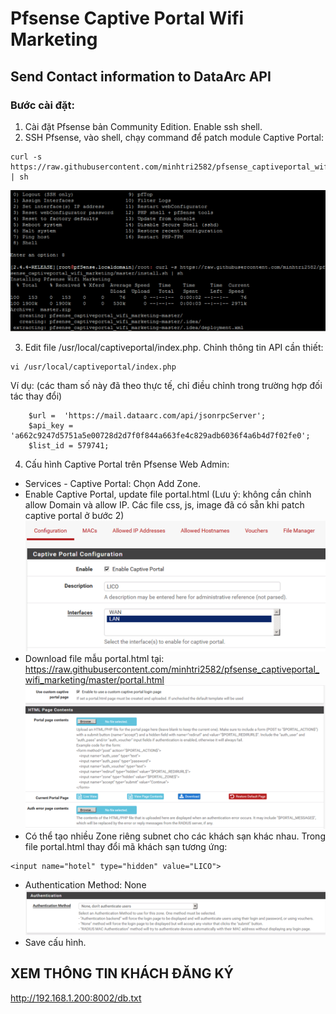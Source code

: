 # Pfsense Captive Portal Wifi Marketing

## Send Contact information to DataArc API

### Bước cài đặt:
1. Cài đặt Pfsense bản Community Edition. Enable ssh shell. 
2. SSH Pfsense, vào shell, chạy command để patch module Captive Portal:
```
curl -s https://raw.githubusercontent.com/minhtri2582/pfsense_captiveportal_wifi_marketing/master/install.sh | sh
```
![alt text](https://raw.githubusercontent.com/minhtri2582/pfsense_captiveportal_wifi_marketing/master/install.png)

3. Edit file /usr/local/captiveportal/index.php. Chỉnh thông tin API cần thiết:
```
vi /usr/local/captiveportal/index.php
```
Ví dụ: (các tham số này đã theo thực tế, chỉ điều chỉnh trong trường hợp đối tác thay đổi)
```
    $url =  'https://mail.dataarc.com/api/jsonrpcServer';
    $api_key = 'a662c9247d5751a5e00728d2d7f0f844a663fe4c829adb6036f4a6b4d7f02fe0';
    $list_id = 579741;
```
4. Cấu hình Captive Portal trên Pfsense Web Admin: 
- Services - Captive Portal: Chọn Add Zone.
- Enable Captive Portal, update file portal.html (Lưu ý: không cần chỉnh allow Domain và allow IP. Các file css, js, image đã có sẵn khi patch captive portal ở bước 2)
![alt text](https://raw.githubusercontent.com/minhtri2582/pfsense_captiveportal_wifi_marketing/master/1_enable_captive.png)
- Download file mẫu portal.html tại: https://raw.githubusercontent.com/minhtri2582/pfsense_captiveportal_wifi_marketing/master/portal.html
![alt text](https://raw.githubusercontent.com/minhtri2582/pfsense_captiveportal_wifi_marketing/master/2_Login_upload.png)
- Có thể tạo nhiều Zone riêng subnet cho các khách sạn khác nhau. Trong file portal.html thay đổi mã khách sạn tương ứng:
```
<input name="hotel" type="hidden" value="LICO">
```
- Authentication Method: None
![alt text](https://raw.githubusercontent.com/minhtri2582/pfsense_captiveportal_wifi_marketing/master/3_Authentication_method.png)
- Save cấu hình.

## XEM THÔNG TIN KHÁCH ĐĂNG KÝ
http://192.168.1.200:8002/db.txt

